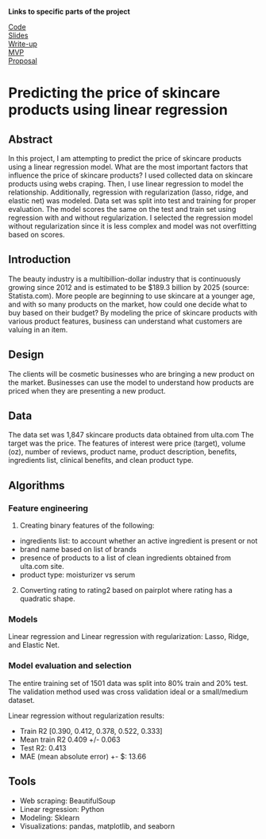 
**Links to specific parts of the project**

[Code](https://github.com/lee-jin81/metis_project_2_regression/tree/main/code) <br>
[Slides](https://github.com/lee-jin81/metis_project_2_regression/blob/main/slides_regression.pdf) <br>
[Write-up](https://github.com/lee-jin81/metis_project_2_regression/blob/main/writeup_regression.pdf) <br>
[MVP](https://github.com/lee-jin81/metis_project_2_regression/tree/main/mvp) <br>
[Proposal](https://github.com/lee-jin81/metis_project_2_regression/blob/main/proposal_regression.pdf) <br>

# Predicting the price of skincare products using linear regression

## Abstract
In this project, I am attempting to predict the price of skincare products using a linear regression model. What are the most important factors that influence the price of skincare products? I used collected data on skincare products using webs craping. Then, I use linear regression to model the relationship. Additionally, regression with regularization (lasso, ridge, and elastic net) was modeled. Data set was split into test and training for proper evaluation. The model scores the same on the test and train set using regression with and without regularization. I selected the regression model without regularization since it is less complex and model was not overfitting based on scores.

## Introduction
The beauty industry is a multibillion-dollar industry that is continuously growing since 2012 and is estimated to be $189.3 billion by 2025 (source: Statista.com). More people are beginning to use skincare at a younger age, and with so many products on the market, how could one decide what to buy based on their budget? By modeling the price of skincare products with various product features, business can understand what customers are valuing in an item. 

## Design
The clients will be cosmetic businesses who are bringing a new product on the market. Businesses can use the model to understand how products are priced when they are presenting a new product. 

## Data
The data set was 1,847 skincare products data obtained from ulta.com The target was the price. The features of interest were price (target), volume (oz), number of reviews, product name, product description, benefits, ingredients list, clinical benefits, and clean product type.

## Algorithms
### Feature engineering
1. Creating binary features of the following:
* ingredients list: to account whether an active ingredient is present or not
* brand name based on list of brands
* presence of products to a list of clean ingredients obtained from ulta.com site.
* product type: moisturizer vs serum

2. Converting rating to rating2 based on pairplot where rating has a quadratic shape.<br>

### Models
Linear regression and Linear regression with regularization: Lasso, Ridge, and Elastic Net.

### Model evaluation and selection
The entire training set of 1501 data was split into 80% train and 20% test. The validation method
used was cross validation ideal or a small/medium dataset.<br>

Linear regression without regularization results:
* Train R2 [0.390, 0.412, 0.378, 0.522, 0.333]
* Mean train R2 0.409 +/- 0.063
* Test R2: 0.413
* MAE (mean absolute error) +- $: 13.66

## Tools
* Web scraping: BeautifulSoup 
* Linear regression: Python
* Modeling: Sklearn
* Visualizations: pandas, matplotlib, and seaborn

